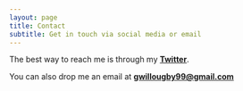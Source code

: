 ```yaml
---
layout: page
title: Contact
subtitle: Get in touch via social media or email
---
```


The best way to reach me is through my **[Twitter](https://twitter.com/GWJournalism)**.

You can also drop me an email at **gwillougby99@gmail.com**

